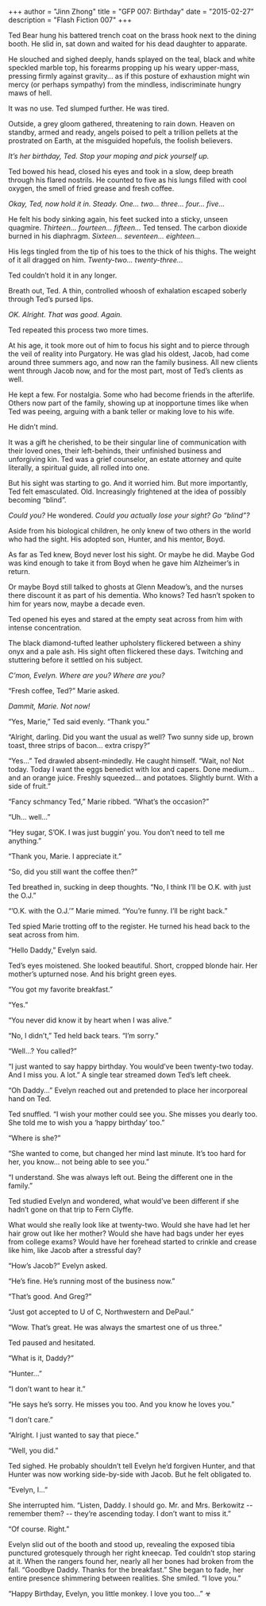 +++
author = "Jinn Zhong"
title = "GFP 007: Birthday"
date = "2015-02-27"
description = "Flash Fiction 007"
+++

Ted Bear hung his battered trench coat on the brass hook next to the dining booth. He slid in, sat down and waited for his dead daughter to apparate.

He slouched and sighed deeply, hands splayed on the teal, black and white speckled marble top, his forearms propping up his weary upper-mass, pressing firmly against gravity... as if this posture of exhaustion might win mercy (or perhaps sympathy) from the mindless, indiscriminate hungry maws of hell.

It was no use. Ted slumped further. He was tired.

Outside, a grey gloom gathered, threatening to rain down. Heaven on standby, armed and ready, angels poised to pelt a trillion pellets at the prostrated on Earth, at the misguided hopefuls, the foolish believers.

_It’s her birthday, Ted. Stop your moping and pick yourself up._

Ted bowed his head, closed his eyes and took in a slow, deep breath through his flared nostrils. He counted to five as his lungs filled with cool oxygen, the smell of fried grease and fresh coffee.

_Okay, Ted, now hold it in. Steady. One... two... three... four... five..._

He felt his body sinking again, his feet sucked into a sticky, unseen quagmire. _Thirteen... fourteen... fifteen..._ Ted tensed. The carbon dioxide burned in his diaphragm. _Sixteen... seventeen... eighteen..._

His legs tingled from the tip of his toes to the thick of his thighs. The weight of it all dragged on him.  _Twenty-two... twenty-three..._ 

Ted couldn’t hold it in any longer. 

Breath out, Ted. A thin, controlled whoosh of exhalation escaped soberly through Ted’s pursed lips.

_OK. Alright. That was good. Again._

Ted repeated this process two more times. 

At his age, it took more out of him to focus his sight and to pierce through the veil of reality into Purgatory. He was glad his oldest, Jacob, had come around three summers ago, and now ran the family business. All new clients went through Jacob now, and for the most part, most of Ted’s clients as well.

He kept a few. For nostalgia. Some who had become friends in the afterlife. Others now part of the family, showing up at inopportune times like when Ted was peeing, arguing with a bank teller or making love to his wife.

He didn’t mind. 

It was a gift he cherished, to be their singular line of communication with their loved ones, their left-behinds, their unfinished business and unforgiving kin. Ted was a grief counselor, an estate attorney and quite literally, a spiritual guide, all rolled into one.

But his sight was starting to go. And it worried him. But more importantly, Ted felt emasculated. Old. Increasingly frightened at the idea of possibly becoming “blind”.

_Could you?_ He wondered. _Could you actually lose your sight? Go “blind”?_

Aside from his biological children, he only knew of two others in the world who had the sight. His adopted son, Hunter, and his mentor, Boyd. 

As far as Ted knew, Boyd never lost his sight. Or maybe he did. Maybe God was kind enough to take it from Boyd when he gave him Alzheimer’s in return. 

Or maybe Boyd still talked to ghosts at Glenn Meadow’s, and the nurses there discount it as part of his dementia. Who knows? Ted hasn’t spoken to him for years now, maybe a decade even.

Ted opened his eyes and stared at the empty seat across from him with intense concentration. 

The black diamond-tufted leather upholstery flickered between a shiny onyx and a pale ash. His sight often flickered these days. Twitching and stuttering before it settled on his subject.

_C’mon, Evelyn. Where are you? Where are you?_

“Fresh coffee, Ted?” Marie asked.

_Dammit, Marie. Not now!_

“Yes, Marie,” Ted said evenly. “Thank you.”

“Alright, darling. Did you want the usual as well? Two sunny side up, brown toast, three strips of bacon... extra crispy?”

“Yes...” Ted drawled absent-mindedly. He caught himself. “Wait, no! Not today. Today I want the eggs benedict with lox and capers. Done medium... and an orange juice. Freshly squeezed... and potatoes. Slightly burnt. With a side of fruit.”

“Fancy schmancy Ted,” Marie ribbed. “What’s the occasion?”

“Uh... well...”

“Hey sugar, S’OK. I was just buggin’ you. You don’t need to tell me anything.”

“Thank you, Marie. I appreciate it.”

“So, did you still want the coffee then?”

Ted breathed in, sucking in deep thoughts. “No, I think I’ll be O.K. with just the O.J.”

“’O.K. with the O.J.’” Marie mimed. “You’re funny. I’ll be right back.”

Ted spied Marie trotting off to the register. He turned his head back to the seat across from him.

“Hello Daddy,” Evelyn said.

Ted’s eyes moistened. She looked beautiful. Short, cropped blonde hair. Her mother’s upturned nose. And his bright green eyes.

“You got my favorite breakfast.”

“Yes.”

“You never did know it by heart when I was alive.”

“No, I didn’t,” Ted held back tears. “I’m sorry.”

“Well...? You called?”

“I just wanted to say happy birthday. You would’ve been twenty-two today. And I miss you. A lot.” A single tear streamed down Ted’s left cheek.

“Oh Daddy...” Evelyn reached out and pretended to place her incorporeal hand on Ted.

Ted snuffled. “I wish your mother could see you. She misses you dearly too. She told me to wish you a ‘happy birthday’ too.”

“Where is she?”

“She wanted to come, but changed her mind last minute. It’s too hard for her, you know... not being able to see you.”

“I understand. She was always left out. Being the different one in the family.”

Ted studied Evelyn and wondered, what would’ve been different if she hadn’t gone on that trip to Fern Clyffe. 

What would she really look like at twenty-two. Would she have had let her hair grow out like her mother? Would she have had bags under her eyes from college exams? Would have her forehead started to crinkle and crease like him, like Jacob after a stressful day?

“How’s Jacob?” Evelyn asked.

“He’s fine. He’s running most of the business now.”

“That’s good. And Greg?”

“Just got accepted to U of C, Northwestern and DePaul.”

“Wow. That’s great. He was always the smartest one of us three.”

Ted paused and hesitated.

“What is it, Daddy?”

“Hunter...”

“I don’t want to hear it.”

“He says he’s sorry. He misses you too. And you know he loves you.”

“I don’t care.”

“Alright. I just wanted to say that piece.”

“Well, you did.”

Ted sighed. He probably shouldn’t tell Evelyn he’d forgiven Hunter, and that Hunter was now working side-by-side with Jacob. But he felt obligated to.

“Evelyn, I...”

She interrupted him. “Listen, Daddy. I should go. Mr. and Mrs. Berkowitz -- remember them? -- they’re ascending today. I don’t want to miss it.”

“Of course. Right.”

Evelyn slid out of the booth and stood up, revealing the exposed tibia punctured grotesquely through her right kneecap. Ted couldn’t stop staring at it. When the rangers found her, nearly all her bones had broken from the fall.
“Goodbye Daddy. Thanks for the breakfast.” She began to fade, her entire presence shimmering between realities. She smiled. “I love you.”

“Happy Birthday, Evelyn, you little monkey. I love you too...” ☣
